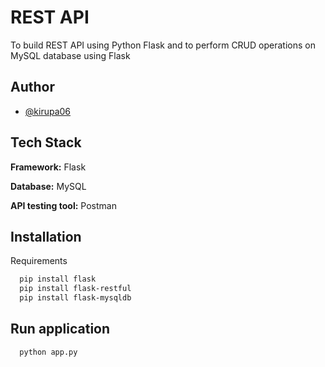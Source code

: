 # REST API

To build REST API using Python Flask and
to perform CRUD operations on MySQL database using Flask

## Author

- [@kirupa06](https://www.github.com/kirupa06)

## Tech Stack

**Framework:** Flask

**Database:** MySQL

**API testing tool:** Postman

## Installation

Requirements

```bash
  pip install flask
  pip install flask-restful
  pip install flask-mysqldb
```

## Run application

```bash
  python app.py
```

